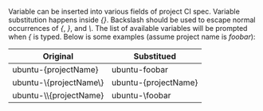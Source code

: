 Variable can be inserted into various fields of project CI spec. Variable substitution happens inside _{}_. Backslash should be used to escape normal occurrences of _{_, _}_, and _\\_. The list of available variables will be prompted when _{_ is typed. Below is some examples (assume project name is _foobar_):

| Original           | Substitued |
|----------          |------------|
|ubuntu-{projectName}| ubuntu-foobar |
|ubuntu-\\{projectName\\}|ubuntu-{projectName}|
|ubuntu-\\\\{projectName}|ubuntu-\\foobar|
